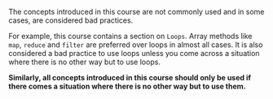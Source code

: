 The concepts introduced in this course
are not commonly used
and
in some cases,
are considered bad practices.

For example, this course contains
a section on `Loops`.
Array methods like `map`, `reduce` and `filter`
are preferred over loops in almost all cases.
It is also considered a bad practice
to use loops
unless you come across a situation
where there is no other way
but to use loops.

**Similarly, all concepts introduced
in this course should only be used
if there comes a situation
where there is no other way
but to use them.**
